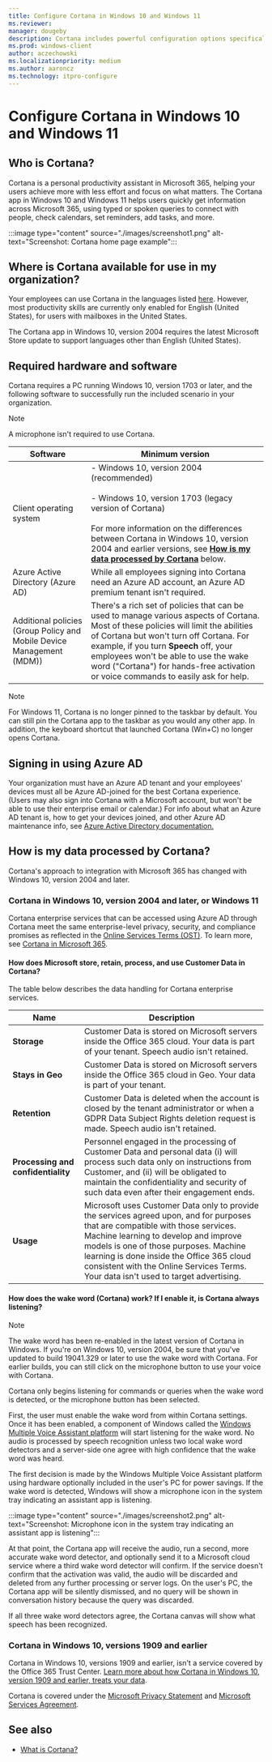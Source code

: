 ```yaml
---
title: Configure Cortana in Windows 10 and Windows 11
ms.reviewer: 
manager: dougeby
description: Cortana includes powerful configuration options specifically to optimize for unique small to medium-sized business and for enterprise environments.
ms.prod: windows-client
author: aczechowski
ms.localizationpriority: medium
ms.author: aaroncz
ms.technology: itpro-configure
---
```


# Configure Cortana in Windows 10 and Windows 11

## Who is Cortana?

Cortana is a personal productivity assistant in Microsoft 365, helping your users achieve more with less effort and focus on what matters. The Cortana app in Windows 10 and Windows 11 helps users quickly get information across Microsoft 365, using typed or spoken queries to connect with people, check calendars, set reminders, add tasks, and more.

:::image type="content" source="./images/screenshot1.png" alt-text="Screenshot: Cortana home page example":::

## Where is Cortana available for use in my organization?

Your employees can use Cortana in the languages listed [here](https://support.microsoft.com/help/4026948/cortanas-regions-and-languages). However, most productivity skills are currently only enabled for English (United States), for users with mailboxes in the United States.

The Cortana app in Windows 10, version 2004 requires the latest Microsoft Store update to support languages other than English (United States).

## Required hardware and software

Cortana requires a PC running Windows 10, version 1703 or later, and the following software to successfully run the included scenario in your organization.

>[!NOTE]
>A microphone isn't required to use Cortana.

| Software | Minimum version |
|---------|---------|
|Client operating system     | - Windows 10, version 2004 (recommended)  <br> <br> - Windows 10, version 1703 (legacy version of Cortana) <br> <br> For more information on the differences between Cortana in Windows 10, version 2004 and earlier versions, see [**How is my data processed by Cortana**](#how-is-my-data-processed-by-cortana) below. |
|Azure Active Directory (Azure AD)    | While all employees signing into Cortana need an Azure AD account, an Azure AD premium tenant isn't required.        |
|Additional policies (Group Policy and Mobile Device Management (MDM))     |There's a rich set of policies that can be used to manage various aspects of Cortana. Most of these policies will limit the abilities of Cortana but won't turn off Cortana. For example, if you turn **Speech** off, your employees won't be able to use the wake word ("Cortana") for hands-free activation or voice commands to easily ask for help.  |

>[!NOTE]
>For Windows 11, Cortana is no longer pinned to the taskbar by default. You can still pin the Cortana app to the taskbar as you would any other app. In addition, the keyboard shortcut that launched Cortana (Win+C) no longer opens Cortana.

## Signing in using Azure AD

Your organization must have an Azure AD tenant and your employees&#39; devices must all be Azure AD-joined for the best Cortana experience. (Users may also sign into Cortana with a Microsoft account, but won't be able to use their enterprise email or calendar.) For info about what an Azure AD tenant is, how to get your devices joined, and other Azure AD maintenance info, see [Azure Active Directory documentation.](/azure/active-directory/)

## How is my data processed by Cortana?

Cortana's approach to integration with Microsoft 365 has changed with Windows 10, version 2004 and later.

### Cortana in Windows 10, version 2004 and later, or Windows 11

Cortana enterprise services that can be accessed using Azure AD through Cortana meet the same enterprise-level privacy, security, and compliance promises as reflected in the [Online Services Terms (OST)](https://www.microsoft.com/en-us/licensing/product-licensing/products). To learn more, see [Cortana in Microsoft 365](/microsoft-365/admin/misc/cortana-integration?view=o365-worldwide#what-data-is-processed-by-cortana-in-office-365&preserve-view=true).

#### How does Microsoft store, retain, process, and use Customer Data in Cortana?

The table below describes the data handling for Cortana enterprise services.


| Name | Description |
|---------|---------|
|**Storage**     |Customer Data is stored on Microsoft servers inside the Office 365 cloud. Your data is part of your tenant. Speech audio isn't retained.         |
|**Stays in Geo**     |Customer Data is stored on Microsoft servers inside the Office 365 cloud in Geo. Your data is part of your tenant.         |
|**Retention**     |Customer Data is deleted when the account is closed by the tenant administrator or when a GDPR Data Subject Rights deletion request is made. Speech audio isn't retained.         |
|**Processing and confidentiality**     |Personnel engaged in the processing of Customer Data and personal data (i) will process such data only on instructions from Customer, and (ii) will be obligated to maintain the confidentiality and security of such data even after their engagement ends.         |
|**Usage**     |Microsoft uses Customer Data only to provide the services agreed upon, and for purposes that are compatible with those services. Machine learning to develop and improve models is one of those purposes. Machine learning is done inside the Office 365 cloud consistent with the Online Services Terms. Your data isn't used to target advertising.  |

#### How does the wake word (Cortana) work? If I enable it, is Cortana always listening?

>[!NOTE]
>The wake word has been re-enabled in the latest version of Cortana in Windows. If you're on Windows 10, version 2004, be sure that you've updated to build 19041.329 or later to use the wake word with Cortana. For earlier builds, you can still click on the microphone button to use your voice with Cortana.

Cortana only begins listening for commands or queries when the wake word is detected, or the microphone button has been selected.

First, the user must enable the wake word from within Cortana settings. Once it has been enabled, a component of Windows called the [Windows Multiple Voice Assistant platform](/windows-hardware/drivers/audio/voice-activation-mva#voice-activation) will start listening for the wake word. No audio is processed by speech recognition unless two local wake word detectors and a server-side one agree with high confidence that the wake word was heard.

The first decision is made by the Windows Multiple Voice Assistant platform using hardware optionally included in the user&#39;s PC for power savings. If the wake word is detected, Windows will show a microphone icon in the system tray indicating an assistant app is listening.

:::image type="content" source="./images/screenshot2.png" alt-text="Screenshot: Microphone icon in the system tray indicating an assistant app is listening":::

At that point, the Cortana app will receive the audio, run a second, more accurate wake word detector, and optionally send it to a Microsoft cloud service where a third wake word detector will confirm. If the service doesn't confirm that the activation was valid, the audio will be discarded and deleted from any further processing or server logs. On the user&#39;s PC, the Cortana app will be silently dismissed, and no query will be shown in conversation history because the query was discarded.

If all three wake word detectors agree, the Cortana canvas will show what speech has been recognized.

### Cortana in Windows 10, versions 1909 and earlier

Cortana in Windows 10, versions 1909 and earlier, isn't a service covered by the Office 365 Trust Center. [Learn more about how Cortana in Windows 10, version 1909 and earlier, treats your data](https://go.microsoft.com/fwlink/p/?LinkId=536419).

Cortana is covered under the [Microsoft Privacy Statement](https://privacy.microsoft.com/privacystatement) and [Microsoft Services Agreement](https://www.microsoft.com/servicesagreement).

## See also

- [What is Cortana?](https://go.microsoft.com/fwlink/p/?LinkId=746818)
